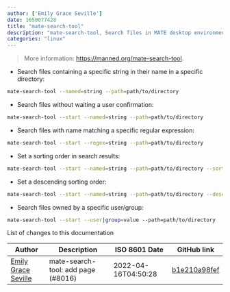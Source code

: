 ```yaml
---
author: ['Emily Grace Seville']
date: 1650077428
title: "mate-search-tool"
description: "mate-search-tool, Search files in MATE desktop environment."
categories: "linux"
---
```

> More information: <https://manned.org/mate-search-tool>.

- Search files containing a specific string in their name in a specific directory:

```bash
mate-search-tool --named=string --path=path/to/directory
```

- Search files without waiting a user confirmation:

```bash
mate-search-tool --start --named=string --path=path/to/directory
```

- Search files with name matching a specific regular expression:

```bash
mate-search-tool --start --regex=string --path=path/to/directory
```

- Set a sorting order in search results:

```bash
mate-search-tool --start --named=string --path=path/to/directory --sortby=name|folder|size|type|date
```

- Set a descending sorting order:

```bash
mate-search-tool --start --named=string --path=path/to/directory --descending
```

- Search files owned by a specific user/group:

```bash
mate-search-tool --start --user|group=value --path=path/to/directory
```
List of changes to this documentation


Author | Description | ISO 8601 Date | GitHub link
------|-----|-----|-----
[Emily Grace Seville](mailto:emilyseville7cf@gmail.com) | mate-search-tool: add page (#8016) | 2022-04-16T04:50:28 | [b1e210a98fef](https://github.com/tldr-pages/tldr/commit/b1e210a98fef4d828046016e510978ee4cd2a917)

